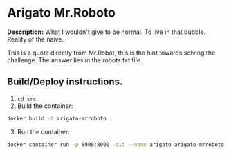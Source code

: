 # Arigato Mr.Roboto

**Description:** What I wouldn't give to be normal. To live in that bubble. Reality of the naive.

This is a quote directly from Mr.Robot, this is the hint towards solving the challenge. The answer lies in the robots.txt file.



## Build/Deploy instructions.
1. `cd src`
2. Build the container:
```bash
docker build -t arigato-mrroboto .
```
3. Run the container:
```bash
docker container run -p 8000:8000 -dit --name arigato arigato-mrroboto:latest
```
